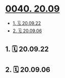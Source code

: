 # [0040. 20.09](https://github.com/tnotesjs/TNotes.footprints/tree/main/notes/0040.%2020.09)

<!-- region:toc -->

- [1. 🗓 20.09.22](#1--200922)
- [2. 🗓 20.09.06](#2--200906)

<!-- endregion:toc -->

## 1. 🗓 20.09.22

<Footprints :times="[2020, 9, 22, 22, 27]">
  <template #text-area>
    <p>换来一身汗臭，不及时回宿舍洗澡，还跑到社团熏社友。。</p>
  </template>
  <template #image-list="{ openModal }">
    <img src="https://cdn.jsdelivr.net/gh/tnotesjs/imgs@main/2025-02-16-14-12-49.png" @click="openModal(0)"/>
  </template>
</Footprints>

## 2. 🗓 20.09.06

<Footprints :times="[2020, 9, 6, 12, 58]">
  <template #text-area>
    <p>返校前的最后一次聚餐。。。</p>
    <p>酒这东西真不会喝</p>
    <p>🏳️ 🏳️ 🏳️ 🏳️ 🏳️ </p>
    <p>告辞</p>
  </template>
  <template #image-list="{ openModal }">
    <img src="https://cdn.jsdelivr.net/gh/tnotesjs/imgs@main/2025-02-16-14-13-04.png" @click="openModal(0)"/>
    <img src="https://cdn.jsdelivr.net/gh/tnotesjs/imgs@main/2025-02-16-14-13-10.png" @click="openModal(1)"/>
    <img src="https://cdn.jsdelivr.net/gh/tnotesjs/imgs@main/2025-02-16-14-13-14.png" @click="openModal(2)"/>
    <img src="https://cdn.jsdelivr.net/gh/tnotesjs/imgs@main/2025-02-16-14-13-21.png" @click="openModal(3)"/>
    <img src="https://cdn.jsdelivr.net/gh/tnotesjs/imgs@main/2025-02-16-14-13-26.png" @click="openModal(4)"/>
  </template>
</Footprints>
